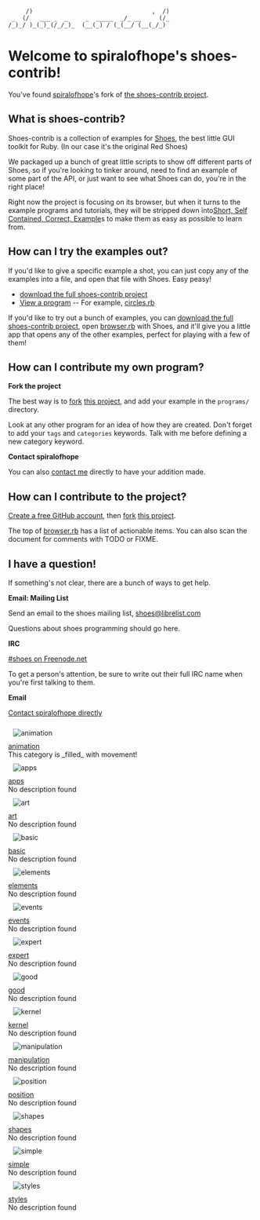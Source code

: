 <!--
This file is written with 'markdown' syntax:
  http://github.github.com/github-flavored-markdown/
  http://daringfireball.net/projects/markdown/syntax
-->
         /)                                  ,  /)
     _  (/   ___ _  _     _  _____  _/_ __     (/_
    /_)_/ )_(_)_(/_/_)_  (__(_) / (_(__/ (__(_/_) 
                                               
# Welcome to spiralofhope's shoes-contrib!

You've found [spiralofhope](http://spiralofhope.com)'s fork of [the shoes-contrib project](https://github.com/shoes/shoes-contrib).

## What is shoes-contrib?

Shoes-contrib is a collection of examples for [Shoes](http://shoesrb.com/), the best little GUI toolkit for Ruby. (In our case it's the original Red Shoes)

We packaged up a bunch of great little scripts to show off different parts of Shoes, so if you're looking to tinker around, need to find an example of some part of the API, or just want to see what Shoes can do, you're in the right place!


Right now the project is focusing on its browser, but when it turns to the example programs and tutorials, they will be stripped down into[Short, Self Contained, Correct, Example](http://sscce.org/)s to make them as easy as possible to learn from.

## How can I try the examples out?

If you'd like to give a specific example a shot, you can just copy any of the examples into a file, and open that file with Shoes. Easy peasy!

- [download the full shoes-contrib project](https://github.com/spiralofhope/shoes-contrib/archives/master)
- [View a program](https://github.com/spiralofhope/shoes-contrib/tree/master/programs)
-- For example, [circles.rb](https://github.com/spiralofhope/shoes-contrib/blob/master/programs/circles/circles.rb)

If you'd like to try out a bunch of examples, you can [download the full shoes-contrib project](https://github.com/spiralofhope/shoes-contrib/archives/master), open [browser.rb](http://github.com/shoes/shoes-contrib/blob/master/browser.rb) with Shoes, and it'll give you a little app that opens any of the other examples, perfect for playing with a few of them!

## How can I contribute my own program?

**Fork the project**

The best way is to [fork](http://help.github.com/fork-a-repo/) [this project](https://github.com/spiralofhope/shoes-contrib), and add your example in the `programs/` directory.

Look at any other program for an idea of how they are created.  Don't forget to add your `tags` and `categories` keywords.  Talk with me before defining a new category keyword.

**Contact spiralofhope**

You can also [contact me](http://spiralofhope.com/contact-me.html) directly to have your addition made.

## How can I contribute to the project?

[Create a free GitHub account](https://github.com/signup/free), then [fork](http://help.github.com/fork-a-repo/) [this project](https://github.com/spiralofhope/shoes-contrib).

The top of [browser.rb](https://github.com/spiralofhope/shoes-contrib/blob/master/browser.rb) has a list of actionable items.  You can also scan the document for comments with TODO or FIXME.

## I have a question!

If something's not clear, there are a bunch of ways to get help.

**Email: Mailing List**

Send an email to the shoes mailing list, shoes@librelist.com

Questions about shoes programming should go here.

**IRC**

[#shoes on Freenode.net](http://webchat.freenode.net/#shoes)

To get a person's attention, be sure to write out their full IRC name when you're first talking to them.

**Email**

[Contact spiralofhope directly](http://spiralofhope.com/contact-me.html)


<img style="padding:10px;" alt="animation" src="raw/master/categories/animation.png">
<br><a href="">
  animation
</a>
<br>This category is _filled_ with movement!
<br clear="all">

<img style="padding:10px;" alt="apps" src="raw/master/categories/apps.png">
<br><a href="">
  apps
</a>
<br>No description found
<br clear="all">

<img style="padding:10px;" alt="art" src="raw/master/categories/art.png">
<br><a href="">
  art
</a>
<br>No description found
<br clear="all">

<img style="padding:10px;" alt="basic" src="raw/master/categories/basic.png">
<br><a href="">
  basic
</a>
<br>No description found
<br clear="all">

<img style="padding:10px;" alt="elements" src="raw/master/categories/elements.png">
<br><a href="">
  elements
</a>
<br>No description found
<br clear="all">

<img style="padding:10px;" alt="events" src="raw/master/categories/events.png">
<br><a href="">
  events
</a>
<br>No description found
<br clear="all">

<img style="padding:10px;" alt="expert" src="raw/master/categories/expert.png">
<br><a href="">
  expert
</a>
<br>No description found
<br clear="all">

<img style="padding:10px;" alt="good" src="raw/master/categories/good.png">
<br><a href="">
  good
</a>
<br>No description found
<br clear="all">

<img style="padding:10px;" alt="kernel" src="raw/master/categories/kernel.png">
<br><a href="">
  kernel
</a>
<br>No description found
<br clear="all">

<img style="padding:10px;" alt="manipulation" src="raw/master/categories/manipulation.png">
<br><a href="">
  manipulation
</a>
<br>No description found
<br clear="all">

<img style="padding:10px;" alt="position" src="raw/master/categories/position.png">
<br><a href="">
  position
</a>
<br>No description found
<br clear="all">

<img style="padding:10px;" alt="shapes" src="raw/master/categories/shapes.png">
<br><a href="">
  shapes
</a>
<br>No description found
<br clear="all">

<img style="padding:10px;" alt="simple" src="raw/master/categories/simple.png">
<br><a href="">
  simple
</a>
<br>No description found
<br clear="all">

<img style="padding:10px;" alt="styles" src="raw/master/categories/styles.png">
<br><a href="">
  styles
</a>
<br>No description found
<br clear="all">

